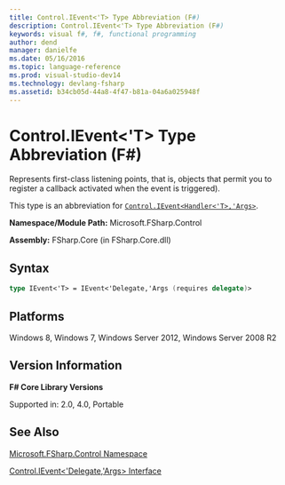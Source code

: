 ```yaml
---
title: Control.IEvent<'T> Type Abbreviation (F#)
description: Control.IEvent<'T> Type Abbreviation (F#)
keywords: visual f#, f#, functional programming
author: dend
manager: danielfe
ms.date: 05/16/2016
ms.topic: language-reference
ms.prod: visual-studio-dev14
ms.technology: devlang-fsharp
ms.assetid: b34cb05d-44a8-4f47-b81a-04a6a025948f 
---
```


# Control.IEvent<'T> Type Abbreviation (F#)

Represents first-class listening points, that is, objects that permit you to register a callback activated when the event is triggered).

This type is an abbreviation for [`Control.IEvent<Handler<'T>,'Args>`](https://msdn.microsoft.com/library/8dbca0df-f8a1-40bd-8d50-aa26f6a8b862).

**Namespace/Module Path:** Microsoft.FSharp.Control

**Assembly:** FSharp.Core (in FSharp.Core.dll)


## Syntax

```fsharp
type IEvent<'T> = IEvent<'Delegate,'Args (requires delegate)>
```

## Platforms
Windows 8, Windows 7, Windows Server 2012, Windows Server 2008 R2


## Version Information
**F# Core Library Versions**

Supported in: 2.0, 4.0, Portable

## See Also
[Microsoft.FSharp.Control Namespace](Microsoft.FSharp.Control-Namespace-%5BFSharp%5D.md)

[Control.IEvent&#60;'Delegate,'Args&#62; Interface](Control.IEvent%5B%27Delegate%2C%27Args%5D-Interface-%5BFSharp%5D.md)